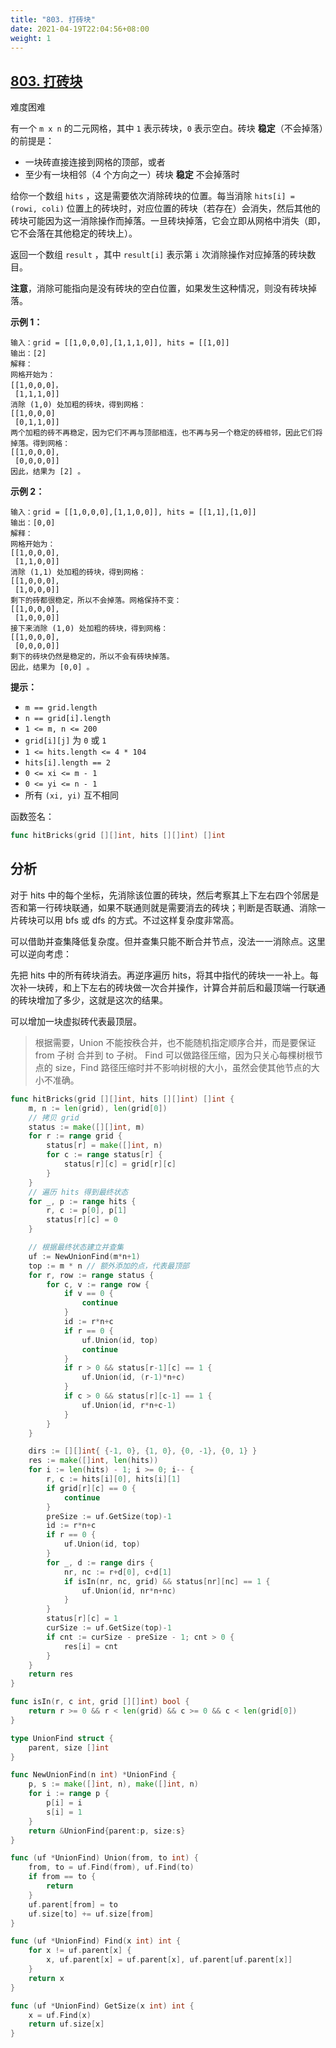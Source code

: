 ```yaml
---
title: "803. 打砖块"
date: 2021-04-19T22:04:56+08:00
weight: 1
---
```


## [803. 打砖块](https://leetcode-cn.com/problems/bricks-falling-when-hit/)

难度困难

有一个 `m x n` 的二元网格，其中 `1` 表示砖块，`0` 表示空白。砖块 **稳定**（不会掉落）的前提是：

- 一块砖直接连接到网格的顶部，或者
- 至少有一块相邻（4 个方向之一）砖块 **稳定** 不会掉落时

给你一个数组 `hits` ，这是需要依次消除砖块的位置。每当消除 `hits[i] = (rowi, coli)` 位置上的砖块时，对应位置的砖块（若存在）会消失，然后其他的砖块可能因为这一消除操作而掉落。一旦砖块掉落，它会立即从网格中消失（即，它不会落在其他稳定的砖块上）。

返回一个数组 `result` ，其中 `result[i]` 表示第 `i` 次消除操作对应掉落的砖块数目。

**注意**，消除可能指向是没有砖块的空白位置，如果发生这种情况，则没有砖块掉落。

**示例 1：**

```
输入：grid = [[1,0,0,0],[1,1,1,0]], hits = [[1,0]]
输出：[2]
解释：
网格开始为：
[[1,0,0,0]，
 [1,1,1,0]]
消除 (1,0) 处加粗的砖块，得到网格：
[[1,0,0,0]
 [0,1,1,0]]
两个加粗的砖不再稳定，因为它们不再与顶部相连，也不再与另一个稳定的砖相邻，因此它们将掉落。得到网格：
[[1,0,0,0],
 [0,0,0,0]]
因此，结果为 [2] 。
```

**示例 2：**

```
输入：grid = [[1,0,0,0],[1,1,0,0]], hits = [[1,1],[1,0]]
输出：[0,0]
解释：
网格开始为：
[[1,0,0,0],
 [1,1,0,0]]
消除 (1,1) 处加粗的砖块，得到网格：
[[1,0,0,0],
 [1,0,0,0]]
剩下的砖都很稳定，所以不会掉落。网格保持不变：
[[1,0,0,0], 
 [1,0,0,0]]
接下来消除 (1,0) 处加粗的砖块，得到网格：
[[1,0,0,0],
 [0,0,0,0]]
剩下的砖块仍然是稳定的，所以不会有砖块掉落。
因此，结果为 [0,0] 。
```

**提示：**

- `m == grid.length`
- `n == grid[i].length`
- `1 <= m, n <= 200`
- `grid[i][j]` 为 `0` 或 `1`
- `1 <= hits.length <= 4 * 104`
- `hits[i].length == 2`
- `0 <= xi <= m - 1`
- `0 <= yi <= n - 1`
- 所有 `(xi, yi)` 互不相同

函数签名：

```go
func hitBricks(grid [][]int, hits [][]int) []int
```

## 分析

对于 hits 中的每个坐标，先消除该位置的砖块，然后考察其上下左右四个邻居是否和第一行砖块联通，如果不联通则就是需要消去的砖块；判断是否联通、消除一片砖块可以用 bfs 或 dfs 的方式。不过这样复杂度非常高。

可以借助并查集降低复杂度。但并查集只能不断合并节点，没法一一消除点。这里可以逆向考虑：

先把 hits 中的所有砖块消去。再逆序遍历 hits，将其中指代的砖块一一补上。每次补一块砖，和上下左右的砖块做一次合并操作，计算合并前后和最顶端一行联通的砖块增加了多少，这就是这次的结果。

可以增加一块虚拟砖代表最顶层。

> 根据需要，Union 不能按秩合并，也不能随机指定顺序合并，而是要保证 from 子树 合并到 to 子树。
> Find 可以做路径压缩，因为只关心每棵树根节点的 size，Find 路径压缩时并不影响树根的大小，虽然会使其他节点的大小不准确。

```go
func hitBricks(grid [][]int, hits [][]int) []int {
    m, n := len(grid), len(grid[0])
    // 拷贝 grid
    status := make([][]int, m)
    for r := range grid {
        status[r] = make([]int, n)
        for c := range status[r] {
            status[r][c] = grid[r][c]
        }
    }
    // 遍历 hits 得到最终状态
    for _, p := range hits {
        r, c := p[0], p[1]
        status[r][c] = 0
    }

    // 根据最终状态建立并查集
    uf := NewUnionFind(m*n+1)
    top := m * n // 额外添加的点，代表最顶部
    for r, row := range status {
        for c, v := range row {
            if v == 0 {
                continue
            }
            id := r*n+c
            if r == 0 {
                uf.Union(id, top)
                continue
            }
            if r > 0 && status[r-1][c] == 1 {
                uf.Union(id, (r-1)*n+c)
            }
            if c > 0 && status[r][c-1] == 1 {
                uf.Union(id, r*n+c-1)
            }
        }
    }

    dirs := [][]int{ {-1, 0}, {1, 0}, {0, -1}, {0, 1} }
    res := make([]int, len(hits))
    for i := len(hits) - 1; i >= 0; i-- {
        r, c := hits[i][0], hits[i][1]
        if grid[r][c] == 0 {
            continue
        }
        preSize := uf.GetSize(top)-1
        id := r*n+c
        if r == 0 {
            uf.Union(id, top)
        }
        for _, d := range dirs {
            nr, nc := r+d[0], c+d[1]
            if isIn(nr, nc, grid) && status[nr][nc] == 1 {
                uf.Union(id, nr*n+nc)
            }
        }
        status[r][c] = 1
        curSize := uf.GetSize(top)-1
        if cnt := curSize - preSize - 1; cnt > 0 {
            res[i] = cnt
        }
    }
    return res
}

func isIn(r, c int, grid [][]int) bool {
    return r >= 0 && r < len(grid) && c >= 0 && c < len(grid[0])
}

type UnionFind struct {
    parent, size []int
}

func NewUnionFind(n int) *UnionFind {
    p, s := make([]int, n), make([]int, n)
    for i := range p {
        p[i] = i
        s[i] = 1
    }
    return &UnionFind{parent:p, size:s}
}

func (uf *UnionFind) Union(from, to int) {
    from, to = uf.Find(from), uf.Find(to)
    if from == to {
        return
    }
    uf.parent[from] = to
    uf.size[to] += uf.size[from]
}

func (uf *UnionFind) Find(x int) int {
    for x != uf.parent[x] {
        x, uf.parent[x] = uf.parent[x], uf.parent[uf.parent[x]]
    }
    return x
}

func (uf *UnionFind) GetSize(x int) int {
    x = uf.Find(x)
    return uf.size[x]
}
```
